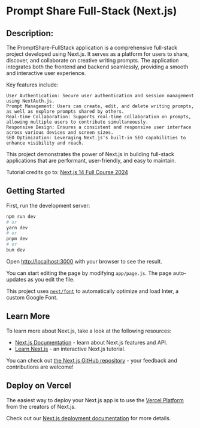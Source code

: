 # Prompt Share Full-Stack (Next.js)

## Description:

The PromptShare-FullStack application is a comprehensive full-stack project developed using Next.js. It serves as a platform for users to share, discover, and collaborate on creative writing prompts. The application integrates both the frontend and backend seamlessly, providing a smooth and interactive user experience.

Key features include:

    User Authentication: Secure user authentication and session management using NextAuth.js.
    Prompt Management: Users can create, edit, and delete writing prompts, as well as explore prompts shared by others.
    Real-time Collaboration: Supports real-time collaboration on prompts, allowing multiple users to contribute simultaneously.
    Responsive Design: Ensures a consistent and responsive user interface across various devices and screen sizes.
    SEO Optimization: Leveraging Next.js's built-in SEO capabilities to enhance visibility and reach.

This project demonstrates the power of Next.js in building full-stack applications that are performant, user-friendly, and easy to maintain.

Tutorial credits go to: [Next.js 14 Full Course 2024](https://www.youtube.com/watch?v=wm5gMKuwSYk)

## Getting Started

First, run the development server:

```bash
npm run dev
# or
yarn dev
# or
pnpm dev
# or
bun dev
```

Open [http://localhost:3000](http://localhost:3000) with your browser to see the result.

You can start editing the page by modifying `app/page.js`. The page auto-updates as you edit the file.

This project uses [`next/font`](https://nextjs.org/docs/basic-features/font-optimization) to automatically optimize and load Inter, a custom Google Font.

## Learn More

To learn more about Next.js, take a look at the following resources:

- [Next.js Documentation](https://nextjs.org/docs) - learn about Next.js features and API.
- [Learn Next.js](https://nextjs.org/learn) - an interactive Next.js tutorial.

You can check out [the Next.js GitHub repository](https://github.com/vercel/next.js/) - your feedback and contributions are welcome!

## Deploy on Vercel

The easiest way to deploy your Next.js app is to use the [Vercel Platform](https://vercel.com/new?utm_medium=default-template&filter=next.js&utm_source=create-next-app&utm_campaign=create-next-app-readme) from the creators of Next.js.

Check out our [Next.js deployment documentation](https://nextjs.org/docs/deployment) for more details.
